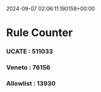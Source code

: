 2024-09-07 02:06:11.190158+00:00
# Rule Counter 
 ### UCATE : 511033

 ### Veneto : 76156

 ### Allowlist : 13930